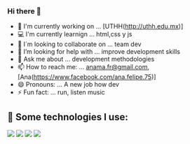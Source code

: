 ### Hi there 👋

<!--
**anafera23/anafera23** is a ✨ _special_ ✨ repository because its `README.md` (this file) appears on your GitHub profile.

Here are some ideas to get you started:

- 🔭 I’m currently working on ...
- 🌱 I’m currently learning ...
- 👯 I’m looking to collaborate on ...
- 🤔 I’m looking for help with ...
- 💬 Ask me about ...
- 📫 How to reach me: ...
- 😄 Pronouns: ...
- ⚡ Fun fact: ...
-->

- 🔭 I'm currently working on ... [UTHH(http://uthh.edu.mx)]
- 💻 I'm currently learnign ... html,css y js
- 👯 I´m looking to collaborate on ... team dev
- 🤔 I’m looking for help with ... improve development skills 
- 💬 Ask me about ... development methodologies
- 📫 How to reach me: ... anama.fr@gmail.com, [Ana(https://www.facebook.com/ana.felipe.75)]
- 😄 Pronouns: ... A new job how dev
- ⚡ Fun fact: ... run, listen music


## 🧶 Some technologies I use:
<img src="https://img.shields.io/badge/HTML5-E34F26?style=for-the-badge&logo=html5&logoColor=white" /> <img src="https://img.shields.io/badge/CSS3-1572B6?style=for-the-badge&logo=css3&logoColor=white" /> <img src="https://img.shields.io/badge/JavaScript-323330?style=for-the-badge&logo=javascript&logoColor=F7DF1E" /> <img src="https://img.shields.io/badge/GitHub-100000?style=for-the-badge&logo=github&logoColor=white" />
